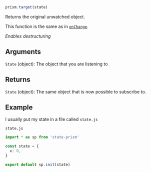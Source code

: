 ```js
prism.target(state)
```

Returns the original unwatched object.

This function is the same as in [`onChange`](https://github.com/sindresorhus/on-change#onchangetargetobject).

_Enables destructuring_

## Arguments

`State` (object): The object that you are listening to

## Returns

`State` (object): The same object that is now possible to subscribe to.

## Example

I usually put my state in a file called `state.js`

`state.js`

```ts
import * as sp from 'state-prism'

const state = {
  x: 0,
}

export default sp.init(state)
```
